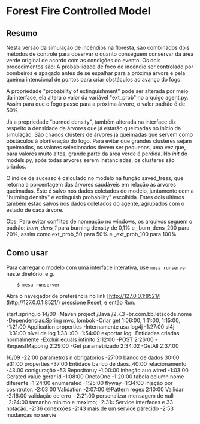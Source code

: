 # Forest Fire Controlled Model

## Resumo

Nesta versão da simulação de incêndios na floresta, são combinados dois métodos de controle para observar o quanto conseguem conservar da área verde original de acordo com as condições do evento. Os dois procedimentos são: A  probabilidade de foco de incêndio ser controlado por bombeiros e apagado antes de se espalhar para a próxima árvore e pela queima intencional de pontos para criar obstáculos ao avanço do fogo.

A propriedade "probability of extinguishment" pode ser alterada por meio da interface, ela altera o valor da variável "ext_prob" no arquigo agent.py. Assim para que o fogo passe para a próxima árvore, o valor padrão é de 50%.

Já a propriedade "burned density", também alterada na interface diz respeito à densidade de árvores que já estarão queimadas no início da simulação. São criados clusters de árvores já queimadas que servem como obstáculos à ploriferação do fogo. Para evitar que grandes clusteres sejam queimados, os valores selecionados devem ser pequenos, uma vez que, para valores muito altos, grande parte da área verde é perdida. No _init_ do models.py, após todas árvores serem instanciadas, os clusteres são criados.

O indíce de sucesso é calculado no modelo na função saved_tress, que retorna a porcentagem das árvores saudáveis em relação às árvores queimadas. Este é salvo nos dados coletados do modelo, juntamente com a "burning density" e extinguish probability" escolhida. Estes dois últimos também estão salvos nos dados coletados do agente, agrupados com o estado de cada árvore. 

Obs: Para evitar conflitos de nomeação no windows, os arquivos seguem o padrão:  _burn_dens_1_ para burning density de 0,1% e _burn_dens_200 para 20%, assim como ext_prob_50 para 50% e _ext_prob_100 para 100%.

## Como usar

Para carregar o modelo com uma interface interativa, use ``mesa runserver`` neste diretório. e.g.

```
    $ mesa runserver
```

Abra o navegador de preferência no link [http://127.0.0.1:8521/](http://127.0.0.1:8521/) pressione Reset, e então Run.

start.spring.io 14/09
     -Maven project /Java /2.7.3
     -br.com.bb.letscode.nome
     -Dependencias:Spring mvc, lombok
      -Criar get 1:06:00, 1:11:00, 1:15:00,
     -1:21:00 Application properties
      -Internamente usa log4j
      -1:27:00 sl4j
      -1:31:00 nível de log 1:33-:00
      -1:54:00 exportar log
      -Entidades criadas normalmente
      -Excluir equals infinito 2:12:00
      -POST 2:26:00
     -RequestMapping 2:29:00
      -Get parametrizado 2:34:02
      -GetAll 2:37:00

16/09
     -22:00 parametros n obrigatorios
     -27:00 banco de dados 30:00 e31:00 properties
     -37:00 Entidade banco de daos. 40:00 relacionamento
     -43:00 coniguração
     -53 Repositoruy
     -1:00:00 inheção auo wired
     -1:03:00 Gerated value gerar id
     -1:08:00 OnetoOne 
     -1:20:00 tabela  column nome diferente
     -1:24:00 enumerated
     -1:25:00 flyway
     -1:34:00 injeção por cosntrutor.
      -2:03:00 Validation 
    -2:07:00 @Pattern regex 2:10:00 Vailidar
       -2:16:00 validação de erro
        - 2:21:00 personalizar mensagem de null
       -2:24:00 tamanho minimo e maximo;
      -2:31:: Service interfaces e 33 notação.
      -2:36 conexxões
       -2:43 mais de um service parecido
       -2:53 mudanças no servie

